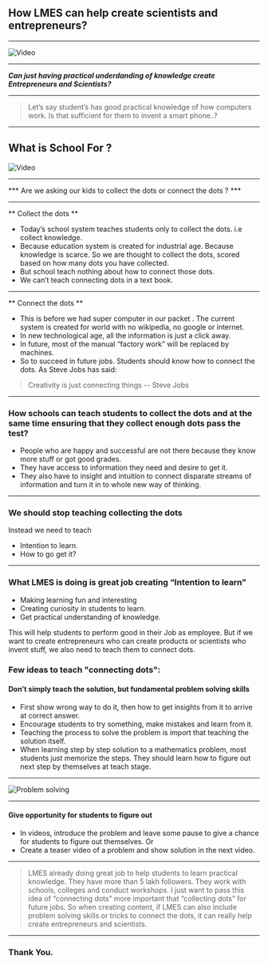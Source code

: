 ## How LMES can help create scientists and entrepreneurs?

---

![Video](https://www.youtube.com/embed/Nq_iXullRLw)

---

***Can just having practical underdanding of knowledge create Entrepreneurs and Scientists?***

---

> Let’s say student’s has good practical knowledge of how computers work. Is that sufficient for them to invent a smart phone..?

---

## What is School For ?

![Video](https://www.youtube.com/embed/sXpbONjV1Jc)

---

*** Are we asking our kids to collect the dots or connect the dots ? ***

---

** Collect the dots **

* Today’s school system teaches students only to collect the dots. i.e collect knowledge.
* Because education system is created for industrial age. Because knowledge is scarce. So we are thought to collect the dots, scored based on how many dots you have collected.
* But school teach nothing about how to connect those dots.
* We can’t teach connecting dots in a text book.

---

** Connect the dots **

* This is before we had super computer in our packet . The current system is created for world with no wikipedia, no google or internet.
* In new technological age, all the information is just a click away.
* In future, most of the manual “factory work” will be replaced by machines.
* So to succeed in future jobs. Students should know how to connect the dots. As Steve Jobs has said:


>  Creativity is just connecting things -- Steve Jobs

---

### How schools can teach students to collect the dots and at the same time ensuring that they collect enough dots pass the test?

* People who are happy and successful are not there because they know more stuff or got good grades.
* They have access to information they need and desire to get it.
* They also have to insight and intuition to connect disparate streams of information and turn it in to whole new way of thinking.

---

### We should stop teaching collecting the dots

Instead we need to teach
* Intention to learn.
* How to go get it?

---

### What LMES is doing is great job creating “Intention to learn”

* Making learning fun and interesting
* Creating curiosity in students to learn.
* Get practical understanding of knowledge.

This will help students to perform good in their Job as employee. But if we want to create entrepreneurs who can create products or scientists who invent stuff, we also need to teach them to connect dots.


### Few ideas to teach "connecting dots":

#### Don’t simply teach the solution, but fundamental problem solving skills

* First show wrong way to do it, then how to get insights from it to arrive at correct answer.
* Encourage students to try something, make mistakes and learn from it.
* Teaching the process to solve the problem is import that teaching the solution itself.
* When learning step by step solution to a mathematics problem, most students just memorize the steps. They should learn how to figure out next step by themselves at teach stage.

---

![Problem solving](https://cdn-images-1.medium.com/max/1000/1*WiAMqTOCReu_7FhkYwI3rQ.png&size=50%)

---

#### Give opportunity for students to figure out
* In videos, introduce the problem and leave some pause to give a chance for students to figure out themselves. Or
* Create a teaser video of a problem and show solution in the next video.

---

> LMES already doing great job to help students to learn practical knowledge. They have more than 5 lakh followers. They work with schools, colleges and conduct workshops. I just want to pass this idea of “connecting dots” more important that “collecting dots” for future jobs. So when creating content, if LMES can also include problem solving skills or tricks to connect the dots, it can really help create entrepreneurs and scientists.

---

### Thank You.

